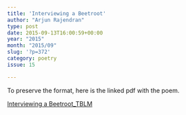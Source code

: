```yaml
---
title: 'Interviewing a Beetroot'
author: "Arjun Rajendran"
type: post
date: 2015-09-13T16:00:59+00:00
year: "2015"
month: "2015/09"
slug: '?p=372'
category: poetry
issue: 15

---
```

To preserve the format, here is the linked pdf with the poem.

[Interviewing a Beetroot_TBLM][1]

 [1]: http://bombayliterarymagazine.com/wp-content/uploads/2015/09/Interviewing-a-Beetroot_TBLM1.pdf
